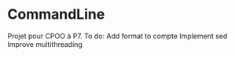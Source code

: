 # CommandLine
Projet pour CPOO à P7.
To do:
	Add format to compte
	Implement sed
	Improve multithreading
	
